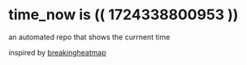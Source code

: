 # time_now is (( 1724338800953 ))

an automated repo that shows the currnent time

inspired by [breakingheatmap](https://github.com/breakingheatmap/breakingheatmap)